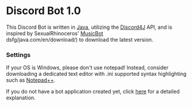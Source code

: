 # Discord Bot 1.0 

This Discord Bot is written in [Java](https://www.jetbrains.com/idea/), utilizing the [Discord4J](https://github.com/nerd/Discord4J) API, and is inspired by SexualRhinoceros' [MusicBot](https://github.com/Just-Some-Bots/MusicBot)<br>dsfg/java.com/en/download/) to download the latest version.

### Settings

If your OS is Windows, please don't use notepad! Instead, consider downloading a dedicated text editor with .ini supported syntax highlighting such as [Notepad++](https://notepad-plus-plus.org/).

If you do not have a bot application created yet, click [here]() for a detailed explanation.
